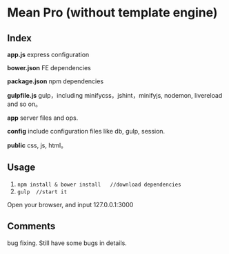 # Mean Pro (without template engine)

## Index

**app.js** express configuration

**bower.json** FE dependencies

**package.json** npm dependencies

**gulpfile.js** gulp，including minifycss，jshint，minifyjs, nodemon, livereload and so on。

**app** server files and ops.

**config** include configuration files like db, gulp, session.

**public** css, js, html。

## Usage

1. `npm install & bower install   //download dependencies `
2. `gulp  //start it`

Open your browser, and input   127.0.0.1:3000 	


## Comments

bug fixing. Still have some bugs in details.